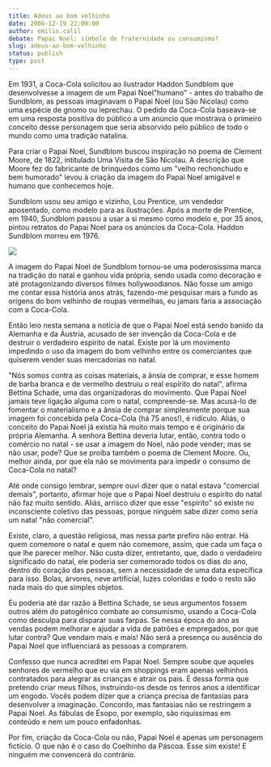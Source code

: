 ```yaml
---
title: Adeus ao bom velhinho
date: 2006-12-19 22:00:00
author: emilio.calil
debate: Papai Noel: símbolo de fraternidade ou consumismo? 
slug: adeus-ao-bom-velhinho
status: publish 
type: post
---
```


Em 1931, a Coca-Cola solicitou ao ilustrador Haddon Sundblom que desenvolvesse a imagem de um Papai Noel"humano" - antes do trabalho de Sundblom, as pessoas imaginavam o Papai Noel (ou São Nicolau) como uma espécie de gnomo ou leprechau. O pedido da Coca-Cola baseava-se em uma resposta positiva do público a um anúncio que mostrava o primeiro conceito desse personagem que seria absorvido pelo público de todo o mundo como uma tradição natalina.   
  
Para criar o Papai Noel, Sundblom buscou inspiração no poema de Clement Moore, de 1822, intitulado Uma Visita de São Nicolau. A descrição que Moore fez do fabricante de brinquedos como um "velho rechonchudo e bem humorado" levou à criação da imagem do Papai Noel amigável e humano que conhecemos hoje.   
  
Sundblom usou seu amigo e vizinho, Lou Prentice, um vendedor aposentado, como modelo para as ilustrações. Após a morte de Prentice, em 1940, Sundblom passou a usar a si mesmo como modelo e, por 35 anos, pintou retratos do Papai Noel para os anúncios da Coca-Cola. Haddon Sundblom morreu em 1976.   
  
![](http://img.photobucket.com/albums/v220/hot_rod2k4/blog/haddon2.jpg)  
  
A imagem do Papai Noel de Sundblom tornou-se uma poderosíssima marca na tradição do natal e ganhou vida própria, sendo usada como decoração e até protagonizando diversos filmes hollywoodianos. Não fosse um amigo me contar essa história anos atrás, fazendo-me pesquisar mais a fundo as origens do bom velhinho de roupas vermelhas, eu jamais faria a associação com a Coca-Cola.   
  
Então leio nesta semana a notícia de que o Papai Noel está sendo banido da Alemanha e da Áustria, acusado de ser invenção da Coca-Cola e de destruir o verdadeiro espírito de natal. Existe por lá um movimento impedindo o uso da imagem do bom velhinho entre os comerciantes que quiserem vender suas mercadorias no natal.   
  
"Nós somos contra as coisas materiais, a ânsia de comprar, e esse homem de barba branca e de vermelho destruiu o real espírito do natal", afirma Bettina Schade, uma das organizadoras do movimento. Que Papai Noel jamais teve ligação alguma com o natal, compreende-se. Mas acusá-lo de fomentar o materialismo e a ânsia de comprar simplesmente porque sua imagem foi concebida pela Coca-Cola (há 75 anos!), é ridículo. Aliás, o conceito do Papai Noel já existia há muito mais tempo e é originário da própria Alemanha. A senhora Bettina deveria lutar, então, contra todo o comércio no natal - se usar a imagem do Noel, não pode vender; mas se não usar, pode? Que se proíba também o poema de Clement Moore. Ou, melhor ainda, por que ela não se movimenta para impedir o consumo de Coca-Cola no natal?   
  
Até onde consigo lembrar, sempre ouvi dizer que o natal estava "comercial demais", portanto, afirmar hoje que o Papai Noel destruiu o espírito do natal não faz muito sentido. Aliás, arrisco dizer que esse "espírito" só existe no inconsciente coletivo das pessoas, porque ninguém sabe dizer como seria um natal "não comercial".   
  
Existe, claro, a questão religiosa, mas nessa parte prefiro não entrar. Há quem comemore o natal e quem não comemore, assim, que cada um faça o que lhe parecer melhor. Não custa dizer, entretanto, que, dado o verdadeiro significado do natal, ele poderia ser comemorado todos os dias do ano, dentro do coração das pessoas, sem a necessidade de uma data específica para isso. Bolas, árvores, neve artificial, luzes coloridas e todo o resto são nada mais do que simples objetos.   
  
Eu poderia até dar razão à Bettina Schade, se seus argumentos fossem outros além do patogênico combate ao consumismo, usando a Coca-Cola como desculpa para disparar suas farpas. Se nessa época do ano as vendas podem melhorar e ajudar a vida de patrões e empregados, por que lutar contra? Que vendam mais e mais! Não será a presença ou ausência do Papai Noel que influenciará as pessoas a comprarem.   
  
Confesso que nunca acreditei em Papai Noel. Sempre soube que aqueles senhores de vermelho que eu via em shoppings eram apenas velhinhos contratados para alegrar as crianças e atrair os pais. É dessa forma que pretendo criar meus filhos, instruindo-os desde os tenros anos a identificar um engodo. Vocês podem dizer que a criança precisa de fantasias para desenvolver a imaginação. Concordo, mas fantasias não se restringem a Papai Noel. As fábulas de Ésopo, por exemplo, são riquíssimas em conteúdo e nem um pouco enfadonhas.   
  
Por fim, criação da Coca-Cola ou não, Papai Noel é apenas um personagem fictício. O que não é o caso do Coelhinho da Páscoa. Esse sim existe! E ninguém me convencerá do contrário.
